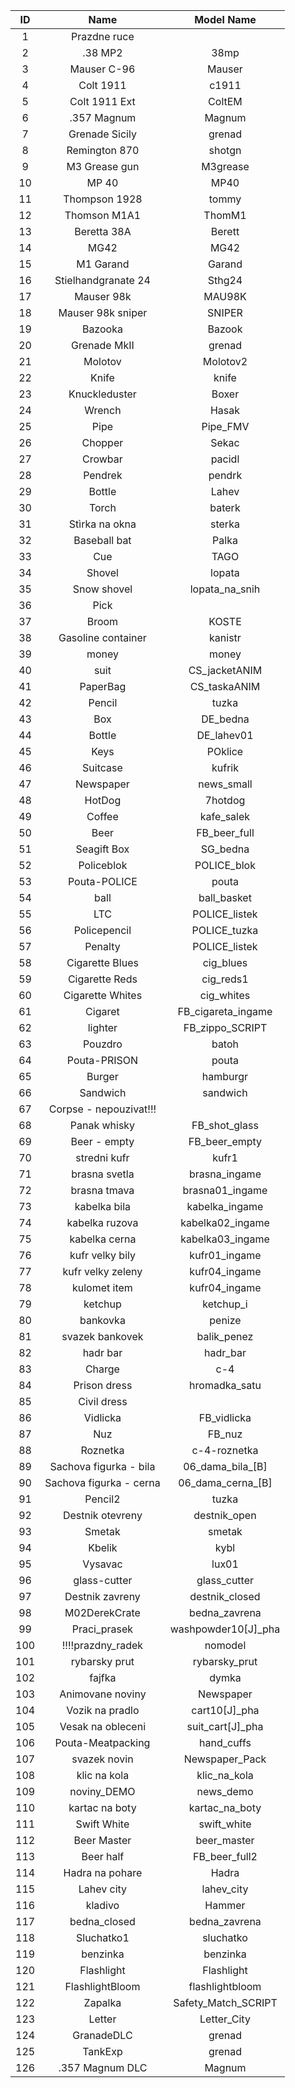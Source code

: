 | ID | Name | Model Name |
|:--:|:-----------:|:-----------:|
| 1 | Prazdne ruce | |
| 2 | .38 MP2 | 38mp |
| 3 | Mauser C-96 | Mauser |
| 4 | Colt 1911 | c1911 |
| 5 | Colt 1911 Ext | ColtEM |
| 6 | .357 Magnum | Magnum |
| 7 | Grenade Sicily | grenad |
| 8 | Remington 870 | shotgn |
| 9 | M3 Grease gun | M3grease |
| 10 | MP 40 | MP40 |
| 11 | Thompson 1928 | tommy |
| 12 | Thomson M1A1 | ThomM1 |
| 13 | Beretta 38A | Berett |
| 14 | MG42 | MG42 |
| 15 | M1 Garand | Garand |
| 16 | Stielhandgranate 24 | Sthg24 |
| 17 | Mauser 98k | MAU98K |
| 18 | Mauser 98k sniper | SNIPER |
| 19 | Bazooka | Bazook |
| 20 | Grenade MkII | grenad |
| 21 | Molotov | Molotov2 |
| 22 | Knife | knife |
| 23 | Knuckleduster | Boxer |
| 24 | Wrench | Hasak |
| 25 | Pipe | Pipe_FMV |
| 26 | Chopper | Sekac |
| 27 | Crowbar | pacidl |
| 28 | Pendrek | pendrk |
| 29 | Bottle | Lahev |
| 30 | Torch | baterk |
| 31 | Stìrka na okna | sterka |
| 32 | Baseball bat | Palka |
| 33 | Cue | TAGO |
| 34 | Shovel | lopata |
| 35 | Snow shovel | lopata_na_snih |
| 36 | Pick |  |
| 37 | Broom | KOSTE |
| 38 | Gasoline container | kanistr |
| 39 | money | money |
| 40 | suit | CS_jacketANIM |
| 41 | PaperBag | CS_taskaANIM |
| 42 | Pencil | tuzka |
| 43 | Box | DE_bedna |
| 44 | Bottle | DE_lahev01 |
| 45 | Keys | POklice |
| 46 | Suitcase | kufrik |
| 47 | Newspaper | news_small |
| 48 | HotDog | 7hotdog |
| 49 | Coffee | kafe_salek |
| 50 | Beer | FB_beer_full |
| 51 | Seagift Box | SG_bedna |
| 52 | Policeblok | POLICE_blok |
| 53 | Pouta-POLICE | pouta |
| 54 | ball | ball_basket |
| 55 | LTC | POLICE_listek |
| 56 | Policepencil | POLICE_tuzka |
| 57 | Penalty | POLICE_listek |
| 58 | Cigarette Blues | cig_blues |
| 59 | Cigarette Reds | cig_reds1 |
| 60 | Cigarette Whites | cig_whites |
| 61 | Cigaret | FB_cigareta_ingame |
| 62 | lighter | FB_zippo_SCRIPT |
| 63 | Pouzdro | batoh |
| 64 | Pouta-PRISON | pouta |
| 65 | Burger | hamburgr |
| 66 | Sandwich | sandwich |
| 67 | Corpse - nepouzivat!!! |  |
| 68 | Panak whisky | FB_shot_glass |
| 69 | Beer - empty | FB_beer_empty |
| 70 | stredni kufr | kufr1 |
| 71 | brasna svetla | brasna_ingame |
| 72 | brasna tmava | brasna01_ingame |
| 73 | kabelka bila | kabelka_ingame |
| 74 | kabelka ruzova | kabelka02_ingame |
| 75 | kabelka cerna | kabelka03_ingame |
| 76 | kufr velky bily | kufr01_ingame |
| 77 | kufr velky zeleny | kufr04_ingame |
| 78 | kulomet item | kufr04_ingame |
| 79 | ketchup | ketchup_i |
| 80 | bankovka | penize |
| 81 | svazek bankovek | balik_penez |
| 82 | hadr bar | hadr_bar |
| 83 | Charge | c-4 |
| 84 | Prison dress | hromadka_satu |
| 85 | Civil dress |  |
| 86 | Vidlicka | FB_vidlicka |
| 87 | Nuz | FB_nuz |
| 88 | Roznetka | c-4-roznetka |
| 89 | Sachova figurka - bila | 06_dama_bila_[B] |
| 90 | Sachova figurka - cerna | 06_dama_cerna_[B] |
| 91 | Pencil2 | tuzka |
| 92 | Destnik otevreny | destnik_open |
| 93 | Smetak | smetak |
| 94 | Kbelik | kybl |
| 95 | Vysavac | lux01 |
| 96 | glass-cutter | glass_cutter |
| 97 | Destnik zavreny | destnik_closed |
| 98 | M02DerekCrate | bedna_zavrena |
| 99 | Praci_prasek | washpowder10[J]_pha |
| 100 | !!!!prazdny_radek | nomodel |
| 101 | rybarsky prut | rybarsky_prut |
| 102 | fajfka | dymka |
| 103 | Animovane noviny | Newspaper |
| 104 | Vozik na pradlo | cart10[J]_pha |
| 105 | Vesak na obleceni | suit_cart[J]_pha |
| 106 | Pouta-Meatpacking | hand_cuffs |
| 107 | svazek novin | Newspaper_Pack |
| 108 | klic na kola | klic_na_kola |
| 109 | noviny_DEMO | news_demo |
| 110 | kartac na boty | kartac_na_boty |
| 111 | Swift White | swift_white |
| 112 | Beer Master | beer_master |
| 113 | Beer half | FB_beer_full2 |
| 114 | Hadra na pohare | Hadra |
| 115 | Lahev city | lahev_city |
| 116 | kladivo | Hammer |
| 117 | bedna_closed | bedna_zavrena |
| 118 | Sluchatko1 | sluchatko |
| 119 | benzinka | benzinka |
| 120 | Flashlight | Flashlight |
| 121 | FlashlightBloom | flashlightbloom |
| 122 | Zapalka | Safety_Match_SCRIPT |
| 123 | Letter | Letter_City |
| 124 | GranadeDLC | grenad |
| 125 | TankExp | grenad |
| 126 | .357 Magnum DLC | Magnum |
